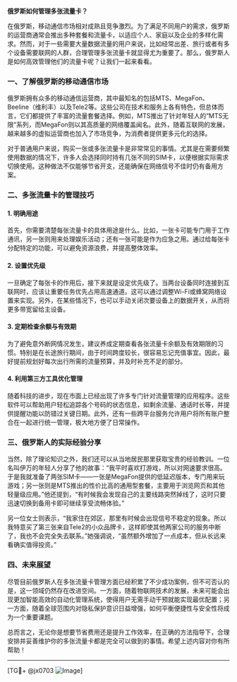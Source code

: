 **俄罗斯如何管理多张流量卡？**

在俄罗斯，移动通信市场相对成熟且竞争激烈。为了满足不同用户的需求，俄罗斯的运营商通常会推出多种套餐和流量卡，以适应个人、家庭以及企业的多样化需求。然而，对于一些需要大量数据流量的用户来说，比如经常出差、旅行或者有多个设备需要联网的人群，合理管理多张流量卡就显得尤为重要了。那么，俄罗斯人是如何高效管理他们的流量卡呢？让我们一起来看看。

### 一、了解俄罗斯的移动通信市场

俄罗斯拥有众多的移动通信运营商，其中最知名的包括MTS、MegaFon、Beeline（维利丰）以及Tele2等。这些公司在技术和服务上各有特色，但总体而言，它们都提供了丰富的流量套餐选择。例如，MTS推出了针对年轻人的“MTS无限”系列，而MegaFon则以其高质量的网络覆盖闻名。此外，随着互联网的发展，越来越多的虚拟运营商也加入了市场竞争，为消费者提供更多元化的选择。

对于普通用户来说，购买一张或多张流量卡是非常常见的事情。尤其是在需要频繁使用数据的情况下，许多人会选择同时持有几张不同的SIM卡，以便根据实际需求切换使用。这种做法不仅能够节省开支，还能确保在网络信号不佳时仍有备用方案。

### 二、多张流量卡的管理技巧

#### 1. **明确用途**
首先，你需要清楚每张流量卡的具体用途是什么。比如，一张卡可能专门用于工作通讯，另一张则用来处理娱乐活动；还有一张可能是作为应急之用。通过给每张卡分配特定的功能，可以避免资源浪费，并提高整体效率。

#### 2. **设置优先级**
一旦确定了每张卡的作用后，接下来就是设定优先级了。当两台设备同时连接到互联网时，应该让重要任务优先占用高速通道。这可以通过调整Wi-Fi或蜂窝网络设置来实现。另外，在某些情况下，也可以手动关闭次要设备上的数据开关，从而将更多带宽留给主设备。

#### 3. **定期检查余额与有效期**
为了避免意外断网情况发生，建议养成定期查看各张流量卡余额及有效期限的习惯。特别是在长途旅行期间，由于时间跨度较长，很容易忘记充值事宜。因此，最好提前规划好每次出行所需的流量预算，并及时补充不足的部分。

#### 4. **利用第三方工具优化管理**
随着科技的进步，现在市面上已经出现了许多专门针对流量管理的应用程序。这些软件可以帮助用户轻松追踪各个号码的状态信息，如剩余流量、通话时长等，并提供提醒功能以防错过关键日期。此外，还有一些跨平台服务允许用户将所有账户整合在一起进行统一管理，极大地方便了日常操作。

### 三、俄罗斯人的实际经验分享

当然，除了理论知识之外，我们还可以从当地居民那里获取宝贵的经验教训。一位名叫伊万的年轻人分享了他的故事：“我平时喜欢打游戏，所以对网速要求很高。于是我就准备了两张SIM卡——一张是MegaFon提供的低延迟版本，专门用来玩游戏；另一张则是MTS推出的性价比高的通用型套餐，主要用于浏览网页和其他轻量级应用。”他还提到，“有时候我会发现自己的主要线路突然掉线了，这时只要迅速切换到备用卡即可继续享受流畅体验。”

另一位女士则表示，“我家住在郊区，那里有时候会出现信号不稳定的现象。所以我特意买了第三张来自Tele2的小众品牌卡，这样即使其他两家公司的服务中断了，我也不会完全失去联系。”她强调说，“虽然额外增加了一点成本，但从长远来看确实值得投资。”

### 四、未来展望

尽管目前俄罗斯人在多张流量卡管理方面已经积累了不少成功案例，但不可否认的是，这一领域仍然存在改进空间。一方面，随着物联网技术的发展，未来可能会出现更加智能高效的自动化管理系统，使得用户无需手动干预就能实现最优配置；另一方面，随着全球范围内对隐私保护意识日益增强，如何平衡便捷性与安全性将成为一个重要课题。

总而言之，无论你是想要节省费用还是提升工作效率，在正确的方法指导下，合理安排并妥善维护你的多张流量卡都是完全可以做到的事情。希望上述内容对你有所帮助！

---

[TG💪+ @jx0703 ![Image](https://github.com/user-attachments/assets/dbca1d08-cadb-493c-b0ec-ad6f7a83f270)]